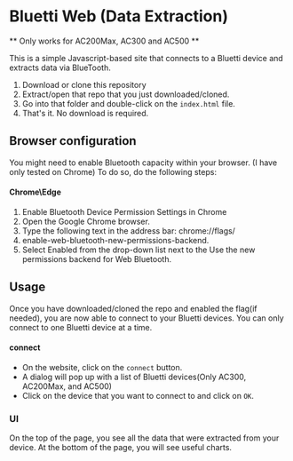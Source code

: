 # Bluetti Web (Data Extraction)
** Only works for AC200Max, AC300 and AC500 **

This is a simple Javascript-based site that connects to a Bluetti device and extracts data via BlueTooth.

  1. Download or clone this repository
  2. Extract/open that repo that you just downloaded/cloned.
  3. Go into that folder and double-click on the `index.html` file.
  4. That's it. No download is required.

## Browser configuration
You might need to enable Bluetooth capacity within your browser. (I have only tested on Chrome)
To do so, do the following steps:
  #### Chrome\Edge
  1. Enable Bluetooth Device Permission Settings in Chrome
  2. Open the Google Chrome browser.
  3. Type the following text in the address bar: chrome://flags/
  4. enable-web-bluetooth-new-permissions-backend.
  5. Select Enabled from the drop-down list next to the Use the new permissions backend for Web Bluetooth.

## Usage
Once you have downloaded/cloned the repo and enabled the flag(if needed), you are now able to connect to your Bluetti devices.
You can only connect to one Bluetti device at a time.
  #### connect
  - On the website, click on the `connect` button.
  - A dialog will pop up with a list of Bluetti devices(Only AC300, AC200Max, and AC500)
  - Click on the device that you want to connect to and click on `OK`.
  ### UI
  On the top of the page, you see all the data that were extracted from your device.
  At the bottom of the page, you will see useful charts. 
